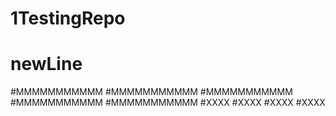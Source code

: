 # 1TestingRepo
# newLine
#MMMMMMMMMMM
#MMMMMMMMMMM
#MMMMMMMMMMM
#MMMMMMMMMMM
#MMMMMMMMMMM
#XXXX
#XXXX
#XXXX
#XXXX